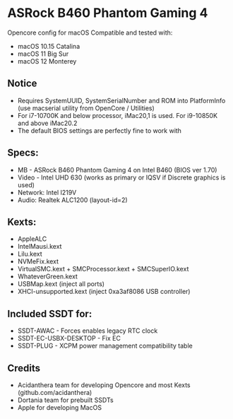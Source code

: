 # ASRock B460 Phantom Gaming 4
Opencore config for macOS
Compatible and tested with:
* macOS 10.15 Catalina
* macOS 11 Big Sur
* macOS 12 Monterey

## Notice
* Requires SystemUUID, SystemSerialNumber and ROM into PlatformInfo (use macserial utility from OpenCore / Utilities)
* For i7-10700K and below processor, iMac20,1 is used. For i9-10850K and above iMac20.2
* The default BIOS settings are perfectly fine to work with

## Specs:
* MB - ASRock B460 Phantom Gaming 4 on Intel B460 (BIOS ver 1.70)
* Video - Intel UHD 630 (works as primary or IQSV if Discrete graphics is used)
* Network: Intel I219V
* Audio: Realtek ALC1200 (layout-id=2)

## Kexts:
* AppleALC
* IntelMausi.kext
* Lilu.kext
* NVMeFix.kext
* VirtualSMC.kext + SMCProcessor.kext + SMCSuperIO.kext
* WhateverGreen.kext
* USBMap.kext (inject all ports)
* XHCI-unsupported.kext (inject 0xa3af8086 USB controller)

## Included SSDT for:
* SSDT-AWAC - Forces enables legacy RTC clock
* SSDT-EC-USBX-DESKTOP - Fix EC
* SSDT-PLUG - XCPM power management compatibility table

## Credits
* Acidanthera team for developing Opencore and most Kexts (github.com/acidanthera)
* Dortania team for prebuilt SSDTs
* Apple for developing MacOS
